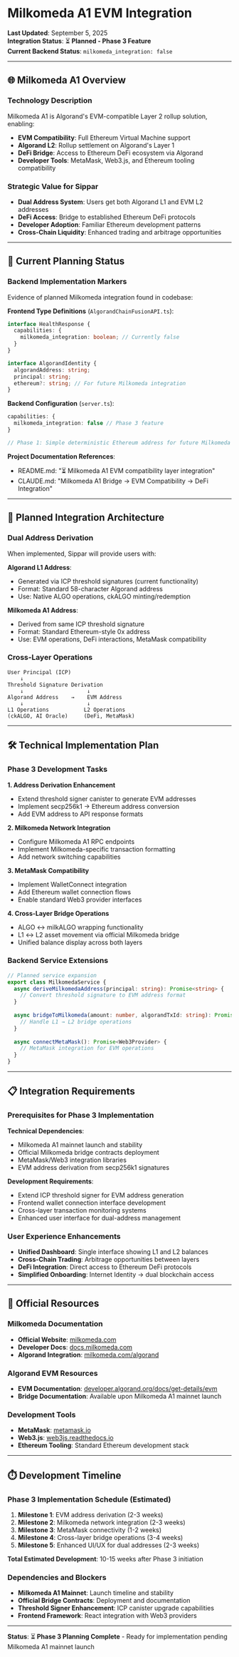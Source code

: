 # Milkomeda A1 EVM Integration

**Last Updated**: September 5, 2025  
**Integration Status**: ⏳ **Planned - Phase 3 Feature**  
**Current Backend Status**: `milkomeda_integration: false`

---

## 🌐 **Milkomeda A1 Overview**

### **Technology Description**
Milkomeda A1 is Algorand's EVM-compatible Layer 2 rollup solution, enabling:

- **EVM Compatibility**: Full Ethereum Virtual Machine support
- **Algorand L2**: Rollup settlement on Algorand's Layer 1
- **DeFi Bridge**: Access to Ethereum DeFi ecosystem via Algorand
- **Developer Tools**: MetaMask, Web3.js, and Ethereum tooling compatibility

### **Strategic Value for Sippar**
- **Dual Address System**: Users get both Algorand L1 and EVM L2 addresses
- **DeFi Access**: Bridge to established Ethereum DeFi protocols
- **Developer Adoption**: Familiar Ethereum development patterns
- **Cross-Chain Liquidity**: Enhanced trading and arbitrage opportunities

---

## 🚧 **Current Planning Status**

### **Backend Implementation Markers**
Evidence of planned Milkomeda integration found in codebase:

**Frontend Type Definitions** (`AlgorandChainFusionAPI.ts`):
```typescript
interface HealthResponse {
  capabilities: {
    milkomeda_integration: boolean; // Currently false
  }
}

interface AlgorandIdentity {
  algorandAddress: string;
  principal: string;
  ethereum?: string; // For future Milkomeda integration
}
```

**Backend Configuration** (`server.ts`):
```typescript
capabilities: {
  milkomeda_integration: false // Phase 3 feature
}

// Phase 1: Simple deterministic Ethereum address for future Milkomeda integration
```

**Project Documentation References**:
- README.md: "⏳ Milkomeda A1 EVM compatibility layer integration"
- CLAUDE.md: "Milkomeda A1 Bridge → EVM Compatibility → DeFi Integration"

---

## 🎯 **Planned Integration Architecture**

### **Dual Address Derivation**
When implemented, Sippar will provide users with:

**Algorand L1 Address**: 
- Generated via ICP threshold signatures (current functionality)
- Format: Standard 58-character Algorand address
- Use: Native ALGO operations, ckALGO minting/redemption

**Milkomeda A1 Address**:
- Derived from same ICP threshold signature
- Format: Standard Ethereum-style 0x address
- Use: EVM operations, DeFi interactions, MetaMask compatibility

### **Cross-Layer Operations**
```
User Principal (ICP)
    ↓
Threshold Signature Derivation
    ↓                    ↓
Algorand Address    →    EVM Address
    ↓                    ↓
L1 Operations           L2 Operations
(ckALGO, AI Oracle)     (DeFi, MetaMask)
```

---

## 🛠️ **Technical Implementation Plan**

### **Phase 3 Development Tasks**

**1. Address Derivation Enhancement**
- Extend threshold signer canister to generate EVM addresses
- Implement secp256k1 → Ethereum address conversion
- Add EVM address to API response formats

**2. Milkomeda Network Integration**
- Configure Milkomeda A1 RPC endpoints
- Implement Milkomeda-specific transaction formatting
- Add network switching capabilities

**3. MetaMask Compatibility**
- Implement WalletConnect integration
- Add Ethereum wallet connection flows
- Enable standard Web3 provider interfaces

**4. Cross-Layer Bridge Operations**
- ALGO ↔ milkALGO wrapping functionality
- L1 ↔ L2 asset movement via official Milkomeda bridge
- Unified balance display across both layers

### **Backend Service Extensions**
```typescript
// Planned service expansion
export class MilkomedaService {
  async deriveMilkomedaAddress(principal: string): Promise<string> {
    // Convert threshold signature to EVM address format
  }
  
  async bridgeToMilkomeda(amount: number, algorandTxId: string): Promise<string> {
    // Handle L1 → L2 bridge operations
  }
  
  async connectMetaMask(): Promise<Web3Provider> {
    // MetaMask integration for EVM operations
  }
}
```

---

## 📋 **Integration Requirements**

### **Prerequisites for Phase 3 Implementation**

**Technical Dependencies**:
- Milkomeda A1 mainnet launch and stability
- Official Milkomeda bridge contracts deployment
- MetaMask/Web3 integration libraries
- EVM address derivation from secp256k1 signatures

**Development Requirements**:
- Extend ICP threshold signer for EVM address generation
- Frontend wallet connection interface development
- Cross-layer transaction monitoring systems
- Enhanced user interface for dual-address management

### **User Experience Enhancements**
- **Unified Dashboard**: Single interface showing L1 and L2 balances
- **Cross-Chain Trading**: Arbitrage opportunities between layers
- **DeFi Integration**: Direct access to Ethereum DeFi protocols
- **Simplified Onboarding**: Internet Identity → dual blockchain access

---

## 🔗 **Official Resources**

### **Milkomeda Documentation**
- **Official Website**: [milkomeda.com](https://milkomeda.com)
- **Developer Docs**: [docs.milkomeda.com](https://docs.milkomeda.com)
- **Algorand Integration**: [milkomeda.com/algorand](https://milkomeda.com/algorand)

### **Algorand EVM Resources**  
- **EVM Documentation**: [developer.algorand.org/docs/get-details/evm](https://developer.algorand.org/docs/get-details/evm)
- **Bridge Documentation**: Available upon Milkomeda A1 mainnet launch

### **Development Tools**
- **MetaMask**: [metamask.io](https://metamask.io)
- **Web3.js**: [web3js.readthedocs.io](https://web3js.readthedocs.io)
- **Ethereum Tooling**: Standard Ethereum development stack

---

## ⏱️ **Development Timeline**

### **Phase 3 Implementation Schedule** (Estimated)
1. **Milestone 1**: EVM address derivation (2-3 weeks)
2. **Milestone 2**: Milkomeda network integration (2-3 weeks)  
3. **Milestone 3**: MetaMask connectivity (1-2 weeks)
4. **Milestone 4**: Cross-layer bridge operations (3-4 weeks)
5. **Milestone 5**: Enhanced UI/UX for dual addresses (2-3 weeks)

**Total Estimated Development**: 10-15 weeks after Phase 3 initiation

### **Dependencies and Blockers**
- **Milkomeda A1 Mainnet**: Launch timeline and stability
- **Official Bridge Contracts**: Deployment and documentation
- **Threshold Signer Enhancement**: ICP canister upgrade capabilities
- **Frontend Framework**: React integration with Web3 providers

---

**Status**: ⏳ **Phase 3 Planning Complete** - Ready for implementation pending Milkomeda A1 mainnet launch